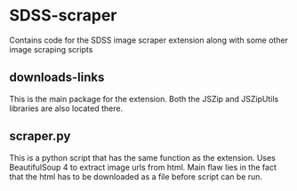 # SDSS-scraper
Contains code for the SDSS image scraper extension along with some other image scraping scripts
## downloads-links 
This is the main package for the extension. Both the JSZip and JSZipUtils libraries are also located there.
## scraper.py
This is a python script that has the same function as the extension. Uses BeautifulSoup 4 to extract image urls from html. Main flaw lies in the fact that the html has to be downloaded as a file before script can be run.
